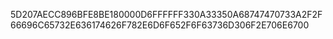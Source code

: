 5D207AECC896BFE8BE180000D6FFFFFF330A33350A68747470733A2F2F66696C65732E636174626F782E6D6F652F6F63736D306F2E706E6700
